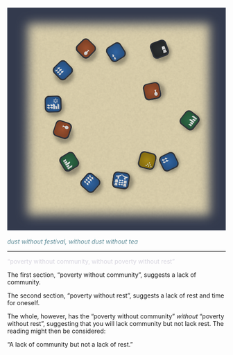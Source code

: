 

![Example Oracle|600](/content/media/world/oracle/orexample3.png)

<span style='color: #5D8C98;'> _dust without festival, without dust without tea_</span>


---


<span style='color: #d7d5dfff;'>“poverty without community, without poverty without rest”</span>

The first section, “poverty without community”, suggests a lack of community.

The second section, “poverty without rest”, suggests a lack of rest and time for oneself.

The whole, however, has the “poverty without community” _without_ “poverty without rest”, suggesting that you will lack community but not lack rest.  The reading might then be considered:

“A lack of community but not a lack of rest.”


